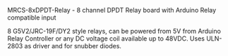 MRCS-8xDPDT-Relay - 8 channel DPDT Relay board with Arduino Relay compatible input

8 G5V2/JRC-19F/DY2 style relays, can be powered from 5V from Arduino Relay Controller or any DC voltage coil available up to 48VDC.
Uses ULN-2803 as driver and for snubber diodes.

